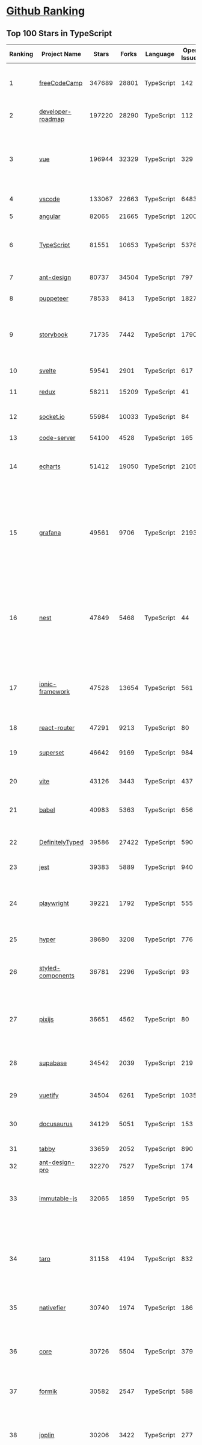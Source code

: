 [Github Ranking](../README.md)
==========

## Top 100 Stars in TypeScript

| Ranking | Project Name | Stars | Forks | Language | Open Issues | Description | Last Commit |
| ------- | ------------ | ----- | ----- | -------- | ----------- | ----------- | ----------- |
| 1 | [freeCodeCamp](https://github.com/freeCodeCamp/freeCodeCamp) | 347689 | 28801 | TypeScript | 142 | freeCodeCamp.org's open-source codebase and curriculum. Learn to code for free. | 2022-06-19T02:38:16Z |
| 2 | [developer-roadmap](https://github.com/kamranahmedse/developer-roadmap) | 197220 | 28290 | TypeScript | 112 | Roadmap to becoming a developer in 2022 | 2022-06-18T10:15:32Z |
| 3 | [vue](https://github.com/vuejs/vue) | 196944 | 32329 | TypeScript | 329 | 🖖 Vue.js is a progressive, incrementally-adoptable JavaScript framework for building UI on the web. | 2022-06-18T11:33:06Z |
| 4 | [vscode](https://github.com/microsoft/vscode) | 133067 | 22663 | TypeScript | 6483 | Visual Studio Code | 2022-06-18T19:30:29Z |
| 5 | [angular](https://github.com/angular/angular) | 82065 | 21665 | TypeScript | 1200 | The modern web developer’s platform | 2022-06-18T19:11:58Z |
| 6 | [TypeScript](https://github.com/microsoft/TypeScript) | 81551 | 10653 | TypeScript | 5378 | TypeScript is a superset of JavaScript that compiles to clean JavaScript output. | 2022-06-18T15:47:38Z |
| 7 | [ant-design](https://github.com/ant-design/ant-design) | 80737 | 34504 | TypeScript | 797 | An enterprise-class UI design language and React UI library | 2022-06-19T01:11:42Z |
| 8 | [puppeteer](https://github.com/puppeteer/puppeteer) | 78533 | 8413 | TypeScript | 1827 | Headless Chrome Node.js API | 2022-06-17T13:46:57Z |
| 9 | [storybook](https://github.com/storybookjs/storybook) | 71735 | 7442 | TypeScript | 1790 | 📓 The UI component explorer. Develop, document, & test React, Vue, Angular, Web Components, Ember, Svelte & more! | 2022-06-19T02:43:57Z |
| 10 | [svelte](https://github.com/sveltejs/svelte) | 59541 | 2901 | TypeScript | 617 | Cybernetically enhanced web apps | 2022-06-17T12:33:09Z |
| 11 | [redux](https://github.com/reduxjs/redux) | 58211 | 15209 | TypeScript | 41 | Predictable state container for JavaScript apps | 2022-06-14T20:36:05Z |
| 12 | [socket.io](https://github.com/socketio/socket.io) | 55984 | 10033 | TypeScript | 84 | Realtime application framework (Node.JS server) | 2022-05-25T21:29:50Z |
| 13 | [code-server](https://github.com/coder/code-server) | 54100 | 4528 | TypeScript | 165 | VS Code in the browser | 2022-06-17T23:47:37Z |
| 14 | [echarts](https://github.com/apache/echarts) | 51412 | 19050 | TypeScript | 2105 | Apache ECharts is a powerful, interactive charting and data visualization library for browser | 2022-06-18T10:31:37Z |
| 15 | [grafana](https://github.com/grafana/grafana) | 49561 | 9706 | TypeScript | 2193 | The open and composable observability and data visualization platform. Visualize metrics, logs, and traces from multiple sources like Prometheus, Loki, Elasticsearch, InfluxDB, Postgres and many more.  | 2022-06-19T02:18:07Z |
| 16 | [nest](https://github.com/nestjs/nest) | 47849 | 5468 | TypeScript | 44 | A progressive Node.js framework for building efficient, scalable, and enterprise-grade server-side applications on top of TypeScript & JavaScript (ES6, ES7, ES8) 🚀 | 2022-06-18T03:00:02Z |
| 17 | [ionic-framework](https://github.com/ionic-team/ionic-framework) | 47528 | 13654 | TypeScript | 561 | A powerful cross-platform UI toolkit for building native-quality iOS, Android, and Progressive Web Apps with HTML, CSS, and JavaScript. | 2022-06-18T03:57:47Z |
| 18 | [react-router](https://github.com/remix-run/react-router) | 47291 | 9213 | TypeScript | 80 | Declarative routing for React | 2022-06-18T00:20:58Z |
| 19 | [superset](https://github.com/apache/superset) | 46642 | 9169 | TypeScript | 984 | Apache Superset is a Data Visualization and Data Exploration Platform | 2022-06-18T23:32:34Z |
| 20 | [vite](https://github.com/vitejs/vite) | 43126 | 3443 | TypeScript | 437 | Next generation frontend tooling. It's fast! | 2022-06-18T18:16:12Z |
| 21 | [babel](https://github.com/babel/babel) | 40983 | 5363 | TypeScript | 656 | 🐠 Babel is a compiler for writing next generation JavaScript. | 2022-06-18T22:39:31Z |
| 22 | [DefinitelyTyped](https://github.com/DefinitelyTyped/DefinitelyTyped) | 39586 | 27422 | TypeScript | 590 | The repository for high quality TypeScript type definitions. | 2022-06-19T00:50:19Z |
| 23 | [jest](https://github.com/facebook/jest) | 39383 | 5889 | TypeScript | 940 | Delightful JavaScript Testing. | 2022-06-17T20:53:54Z |
| 24 | [playwright](https://github.com/microsoft/playwright) | 39221 | 1792 | TypeScript | 555 | Playwright is a framework for Web Testing and Automation. It allows testing Chromium, Firefox and WebKit with a single API.  | 2022-06-19T02:52:56Z |
| 25 | [hyper](https://github.com/vercel/hyper) | 38680 | 3208 | TypeScript | 776 | A terminal built on web technologies | 2022-06-17T05:56:14Z |
| 26 | [styled-components](https://github.com/styled-components/styled-components) | 36781 | 2296 | TypeScript | 93 | Visual primitives for the component age. Use the best bits of ES6 and CSS to style your apps without stress 💅 | 2022-06-14T14:47:00Z |
| 27 | [pixijs](https://github.com/pixijs/pixijs) | 36651 | 4562 | TypeScript | 80 | The HTML5 Creation Engine: Create beautiful digital content with the fastest, most flexible 2D WebGL renderer. | 2022-06-19T01:38:42Z |
| 28 | [supabase](https://github.com/supabase/supabase) | 34542 | 2039 | TypeScript | 219 | The open source Firebase alternative. Follow to stay updated about our public Beta. | 2022-06-18T13:33:00Z |
| 29 | [vuetify](https://github.com/vuetifyjs/vuetify) | 34504 | 6261 | TypeScript | 1035 | 🐉 Material Component Framework for Vue | 2022-06-17T12:17:27Z |
| 30 | [docusaurus](https://github.com/facebook/docusaurus) | 34129 | 5051 | TypeScript | 153 | Easy to maintain open source documentation websites. | 2022-06-18T09:03:42Z |
| 31 | [tabby](https://github.com/Eugeny/tabby) | 33659 | 2052 | TypeScript | 890 | A terminal for a more modern age | 2022-06-18T19:11:07Z |
| 32 | [ant-design-pro](https://github.com/ant-design/ant-design-pro) | 32270 | 7527 | TypeScript | 174 | 👨🏻‍💻👩🏻‍💻 Use Ant Design like a Pro! | 2022-06-18T05:06:09Z |
| 33 | [immutable-js](https://github.com/immutable-js/immutable-js) | 32065 | 1859 | TypeScript | 95 | Immutable persistent data collections for Javascript which increase efficiency and simplicity. | 2022-05-23T19:03:40Z |
| 34 | [taro](https://github.com/NervJS/taro) | 31158 | 4194 | TypeScript | 832 | 开放式跨端跨框架解决方案，支持使用 React/Vue/Nerv 等框架来开发微信/京东/百度/支付宝/字节跳动/ QQ 小程序/H5/React Native 等应用。  https://taro.zone/ | 2022-06-18T17:35:07Z |
| 35 | [nativefier](https://github.com/nativefier/nativefier) | 30740 | 1974 | TypeScript | 186 | Make any web page a desktop application | 2022-06-03T19:36:22Z |
| 36 | [core](https://github.com/vuejs/core) | 30726 | 5504 | TypeScript | 379 | 🖖 Vue.js is a progressive, incrementally-adoptable JavaScript framework for building UI on the web. | 2022-06-18T17:27:56Z |
| 37 | [formik](https://github.com/jaredpalmer/formik) | 30582 | 2547 | TypeScript | 588 | Build forms in React, without the tears 😭  | 2022-06-17T14:28:36Z |
| 38 | [joplin](https://github.com/laurent22/joplin) | 30206 | 3422 | TypeScript | 277 | Joplin - an open source note taking and to-do application with synchronisation capabilities for Windows, macOS, Linux, Android and iOS. | 2022-06-18T11:42:09Z |
| 39 | [excalidraw](https://github.com/excalidraw/excalidraw) | 30141 | 2430 | TypeScript | 563 | Virtual whiteboard for sketching hand-drawn like diagrams | 2022-06-19T01:34:51Z |
| 40 | [react-use](https://github.com/streamich/react-use) | 30041 | 2383 | TypeScript | 268 | React Hooks — 👍 | 2022-06-17T21:17:34Z |
| 41 | [date-fns](https://github.com/date-fns/date-fns) | 28982 | 1465 | TypeScript | 332 | ⏳ Modern JavaScript date utility library ⌛️ | 2022-06-17T08:38:11Z |
| 42 | [react-hook-form](https://github.com/react-hook-form/react-hook-form) | 28846 | 1393 | TypeScript | 0 | 📋 React Hooks for form state management and validation (Web + React Native) | 2022-06-18T07:52:17Z |
| 43 | [typeorm](https://github.com/typeorm/typeorm) | 28542 | 5220 | TypeScript | 1562 | ORM for TypeScript and JavaScript (ES7, ES6, ES5). Supports MySQL, PostgreSQL, MariaDB, SQLite, MS SQL Server, Oracle, SAP Hana, WebSQL databases. Works in NodeJS, Browser, Ionic, Cordova and Electron platforms. | 2022-06-19T00:29:47Z |
| 44 | [nocodb](https://github.com/nocodb/nocodb) | 28429 | 1725 | TypeScript | 296 | 🔥 🔥 🔥 Open Source Airtable Alternative - turns any MySQL, Postgres, SQLite into a Spreadsheet with REST APIs. | 2022-06-18T12:21:59Z |
| 45 | [query](https://github.com/TanStack/query) | 27913 | 1606 | TypeScript | 23 | 🤖 Powerful asynchronous state management, server-state utilities and data fetching for TS/JS, React, Solid, Svelte and Vue. | 2022-06-17T13:58:31Z |
| 46 | [rxjs](https://github.com/ReactiveX/rxjs) | 27176 | 2807 | TypeScript | 195 | A reactive programming library for JavaScript | 2022-06-11T02:05:52Z |
| 47 | [chakra-ui](https://github.com/chakra-ui/chakra-ui) | 27159 | 2364 | TypeScript | 60 | ⚡️ Simple, Modular & Accessible UI Components for your React Applications | 2022-06-18T11:32:56Z |
| 48 | [postcss](https://github.com/postcss/postcss) | 26357 | 1503 | TypeScript | 13 | Transforming styles with JS plugins | 2022-06-15T07:26:19Z |
| 49 | [html2canvas](https://github.com/niklasvh/html2canvas) | 26157 | 4396 | TypeScript | 743 | Screenshots with JavaScript | 2022-06-17T00:02:19Z |
| 50 | [angular-cli](https://github.com/angular/angular-cli) | 25445 | 12129 | TypeScript | 234 | CLI tool for Angular | 2022-06-19T00:38:12Z |
| 51 | [mobx](https://github.com/mobxjs/mobx) | 25355 | 1692 | TypeScript | 11 | Simple, scalable state management. | 2022-06-19T01:35:12Z |
| 52 | [cheerio](https://github.com/cheeriojs/cheerio) | 25147 | 1554 | TypeScript | 12 | Fast, flexible, and lean implementation of core jQuery designed specifically for the server. | 2022-06-17T18:46:44Z |
| 53 | [react-select](https://github.com/JedWatson/react-select) | 24740 | 3917 | TypeScript | 186 | The Select Component for React.js | 2022-06-13T12:20:29Z |
| 54 | [slate](https://github.com/ianstormtaylor/slate) | 24617 | 2784 | TypeScript | 485 | A completely customizable framework for building rich text editors. (Currently in beta.) | 2022-06-18T15:01:48Z |
| 55 | [ngx-admin](https://github.com/akveo/ngx-admin) | 23695 | 7588 | TypeScript | 385 | Customizable admin dashboard template based on Angular 10+ | 2022-05-26T09:32:38Z |
| 56 | [prisma](https://github.com/prisma/prisma) | 23570 | 833 | TypeScript | 2031 | Next-generation ORM for Node.js & TypeScript \| PostgreSQL, MySQL, MariaDB, SQL Server, SQLite, MongoDB and CockroachDB | 2022-06-18T20:05:05Z |
| 57 | [react-spring](https://github.com/pmndrs/react-spring) | 23364 | 1021 | TypeScript | 56 | ✌️ A spring physics based React animation library | 2022-06-17T10:39:55Z |
| 58 | [etcher](https://github.com/balena-io/etcher) | 23149 | 1672 | TypeScript | 372 | Flash OS images to SD cards & USB drives, safely and easily. | 2022-06-18T18:38:02Z |
| 59 | [n8n](https://github.com/n8n-io/n8n) | 22958 | 2657 | TypeScript | 98 | Free and open fair-code licensed node based Workflow Automation Tool. Easily automate tasks across different services. | 2022-06-18T21:37:37Z |
| 60 | [swr](https://github.com/vercel/swr) | 22833 | 864 | TypeScript | 72 | React Hooks for Data Fetching | 2022-06-18T18:30:21Z |

